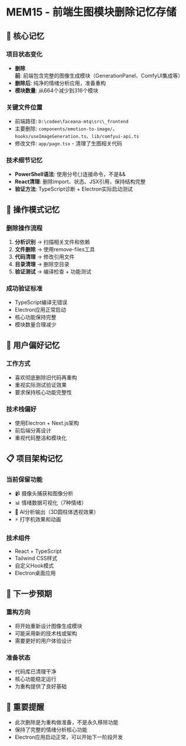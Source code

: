 # MEM15 - 前端生图模块删除记忆存储

## 🧠 核心记忆

### 项目状态变化
- **删除前**: 前端包含完整的图像生成模块（GenerationPanel、ComfyUI集成等）
- **删除后**: 纯净的情绪分析应用，准备重构
- **模块数量**: 从664个减少到316个模块

### 关键文件位置
- 前端路径: `D:\codee\faceana-mtq\src\_frontend`
- 主要删除: `components/emotion-to-image/`、`hooks/useImageGeneration.ts`、`lib/comfyui-api.ts`
- 修改文件: `app/page.tsx` - 清理了生图相关代码

### 技术细节记忆
- **PowerShell语法**: 使用分号(;)连接命令，不是&&
- **React清理**: 删除import、状态、JSX引用，保持结构完整
- **验证方法**: TypeScript诊断 + Electron实际启动测试

## 🔄 操作模式记忆

### 删除操作流程
1. **分析识别** → 扫描相关文件和依赖
2. **文件删除** → 使用remove-files工具
3. **代码清理** → 修改引用文件
4. **目录清理** → 删除空目录
5. **验证测试** → 编译检查 + 功能测试

### 成功验证标准
- TypeScript编译无错误
- Electron应用正常启动
- 核心功能保持完整
- 模块数量合理减少

## 🎯 用户偏好记忆

### 工作方式
- 喜欢彻底删除旧代码再重构
- 重视实际测试验证效果
- 要求保持核心功能完整性

### 技术栈偏好
- 使用Electron + Next.js架构
- 前后端分离设计
- 重视代码整洁和模块化

## 📋 项目架构记忆

### 当前保留功能
- 📹 摄像头捕获和图像分析
- 📊 情绪数据可视化（7种情绪）
- 🤖 AI分析输出（3D圆柱体透视效果）
- ⚡ 打字机效果和动画

### 技术组件
- React + TypeScript
- Tailwind CSS样式
- 自定义Hook模式
- Electron桌面应用

## 🚀 下一步预期

### 重构方向
- 将开始重新设计图像生成模块
- 可能采用新的技术栈或架构
- 需要更好的用户体验设计

### 准备状态
- 代码库已清理干净
- 核心功能稳定运行
- 为重构提供了良好基础

## 📝 重要提醒
- 此次删除是为重构做准备，不是永久移除功能
- 保持了完整的情绪分析核心功能
- Electron应用启动正常，可以开始下一阶段开发